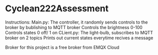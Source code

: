 # Cyclean222Assessment
Instructions:
  Main.py:
    The controller, it randomly sends controls to the broker by bublishing to MQTT broker
    Controls the brightness 0-100
    Controls states 0 off/ 1 on
  CLient.py:
    The light-bulb, subscribes to MQTT broker on 2 topics
    Prints out current states everytime recives a message
    
 Broker for this project is a free broker from EMQX Cloud
